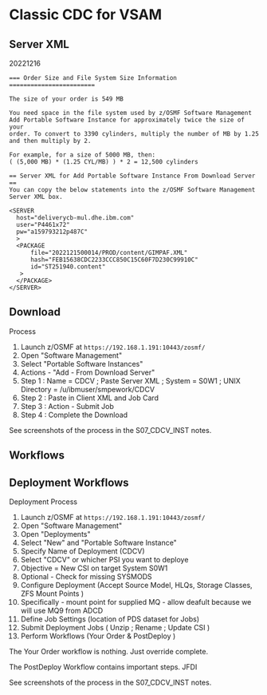 # Classic CDC for VSAM

## Server XML

20221216
```
=== Order Size and File System Size Information ========================
                                                                        
The size of your order is 549 MB                                        
                                                                        
You need space in the file system used by z/OSMF Software Management    
Add Portable Software Instance for approximately twice the size of your 
order. To convert to 3390 cylinders, multiply the number of MB by 1.25  
and then multiply by 2.                                                 
                                                                        
For example, for a size of 5000 MB, then:                               
( (5,000 MB) * (1.25 CYL/MB) ) * 2 = 12,500 cylinders                   
                                                                        
== Server XML for Add Portable Software Instance From Download Server ==
You can copy the below statements into the z/OSMF Software Management   
Server XML box.                                                         
                                                                        
<SERVER                                                                 
  host="deliverycb-mul.dhe.ibm.com"                                     
  user="P4461x72"                                                       
  pw="a159793212p487C"                                                  
  >                                                                     
  <PACKAGE                                                              
      file="2022121500014/PROD/content/GIMPAF.XML"                      
      hash="FEB15638CDC2233CCC850C15C60F7D230C99910C"                   
      id="ST251940.content"                                             
   >                                                                    
  </PACKAGE>                                                            
</SERVER>   
```

## Download

Process
1. Launch z/OSMF at ```https://192.168.1.191:10443/zosmf/```
2. Open "Software Management"
3. Select "Portable Software Instances"
4. Actions - "Add - From Download Server"
5. Step 1 : Name = CDCV ; Paste Server XML ; System = S0W1 ; UNIX Directory = /u/ibmuser/smpework/CDCV
6. Step 2 : Paste in Client XML and Job Card
7. Step 3 : Action - Submit Job 
8. Step 4 : Complete the Download

See screenshots of the process in the S07_CDCV_INST notes.

## Workflows

## Deployment Workflows

Deployment Process
1. Launch z/OSMF at ```https://192.168.1.191:10443/zosmf/```
2. Open "Software Management"
3. Open "Deployments"
4. Select "New" and "Portable Software Instance"
5. Specify Name of Deployment (CDCV)
6. Select "CDCV" or whicher PSI you want to deploye
7. Objective = New CSI on target System S0W1
8. Optional - Check for missing SYSMODS
9. Configure Deployment (Accept Source Model, HLQs, Storage Classes, ZFS Mount Points )
10. Specifically - mount point for supplied MQ - allow deafult because we will use MQ9 from ADCD
11. Define Job Settings (location of PDS dataset for Jobs)
12. Submit Deployment Jobs ( Unzip ; Rename ; Update CSI )
13. Perform Workflows (Your Order & PostDeploy )

The Your Order workflow is nothing. Just override complete.

The PostDeploy Workflow contains important steps. JFDI

See screenshots of the process in the S07_CDCV_INST notes.
